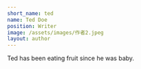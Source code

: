 ```yaml
---
short_name: ted
name: Ted Doe
position: Writer
image: /assets/images/作者2.jpeg
layout: author
---
```

Ted has been eating fruit since he was baby.